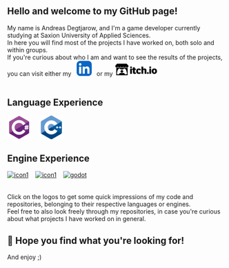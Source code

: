 ## Hello and welcome to my GitHub page!

My name is Andreas Degtjarow, and I'm a game developer currently studying at Saxion University of Applied Sciences.<br>
In here you will find most of the projects I have worked on, both solo and within groups.<br>
If you're curious about who I am and want to see the results of the projects, you can visit either my&nbsp;&nbsp;
<a href="www.linkedin.com/in/andreas-degtjarow-1a237a269" target="_blank" rel="noreferrer"> <img src="https://github.com/tandpfun/skill-icons/blob/main/icons/LinkedIn.svg" alt="linkedin" width="35" height="35"/></a>&nbsp;&nbsp;
or my
<a href="https://andreas-degtjarow.itch.io" target="_blank" rel="noreferrer"><picture><source media="(prefers-color-scheme: dark)" srcset="https://github.com/itchio/itch/blob/master/src/static/images/logos/itchio-white.svg"><img alt="itchio" width="100" height="30" src="https://github.com/itchio/itch/blob/master/src/static/images/logos/itchio-black.svg"></picture></a>
<br><br>
## Language Experience
<a href="https://github.com/Andruchne/CMGoTime-Project-Show-Off/blob/main/Project-Show-Off/Assets/Scripts/Fencing%20Game/Pirate/ImprovedFencingEnemy.cs" target="_blank" rel="noreferrer"> <img src="https://raw.githubusercontent.com/devicons/devicon/master/icons/csharp/csharp-original.svg" alt="csharp" width="55" height="55"/></a>&nbsp;&nbsp;&nbsp;&nbsp;
<a href="https://github.com/Andruchne/Battle-Rounds/blob/main/Assignment/scoreBoard.cpp" target="_blank" rel="noreferrer"> <img src="https://raw.githubusercontent.com/devicons/devicon/master/icons/cplusplus/cplusplus-original.svg" alt="cplusplus" width="55" height="55"/></a>

## Engine Experience
<a href="https://github.com/Andruchne/Tower-Defense-Software-Architecture" target="_blank" rel="noreferrer"><picture><source media="(prefers-color-scheme: dark)" srcset="https://github.com/pheralb/svgl/blob/main/static/library/unity_dark.svg"><img alt="icon1" width="60" height="60" src="https://github.com/get-icon/geticon/blob/master/icons/unity.svg"></picture></a>&nbsp;&nbsp;&nbsp;
<a href="https://github.com/CodyI20/Maestro-WindTurbine-MaintenanceSim" target="_blank" rel="noreferrer"><picture><source media="(prefers-color-scheme: dark)" srcset="https://github.com/pheralb/svgl/blob/main/static/library/unreal_engine_dark.svg"><img alt="icon1" width="60" height="60" src="https://github.com/pheralb/svgl/blob/main/static/library/unreal_engine.svg"></picture></a>&nbsp;&nbsp;&nbsp;
<a href="https://github.com/Andruchne/Sealed-Minor-Skilled" target="_blank" rel="noreferrer"> <img src="https://github.com/gilbarbara/logos/blob/main/logos/godot-icon.svg" alt="godot" width="60" height="60"/></a> 
<br><br><br>
Click on the logos to get some quick impressions of my code and repositories, belonging to their respective languages or engines.<br>
Feel free to also look freely through my repositories, in case you're curious about what projects I have worked on in general.

## &#127861; Hope you find what you're looking for!
And enjoy ;)

<!--
**Andruchne/Andruchne** is a ✨ _special_ ✨ repository because its `README.md` (this file) appears on your GitHub profile.

Here are some ideas to get you started:

- 🔭 I’m currently working on ...
- 🌱 I’m currently learning ...
- 👯 I’m looking to collaborate on ...
- 🤔 I’m looking for help with ...
- 💬 Ask me about ...
- 📫 How to reach me: ...
- 😄 Pronouns: ...
- ⚡ Fun fact: ...
-->
